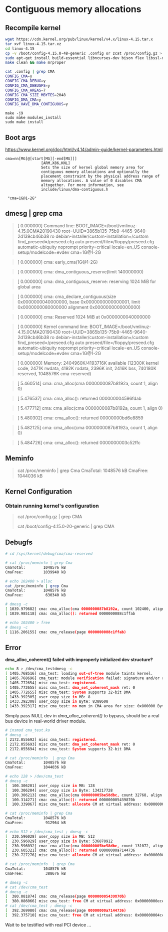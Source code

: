 # Contiguous memory allocations


## Recompile kernel

```bash
wget https://cdn.kernel.org/pub/linux/kernel/v4.x/linux-4.15.tar.x
tar xvf linux-4.15.tar.xz
cd linux-4.15
cp -v /boot/config-4.15.0-48-generic .config or zcat /proc/config.gz > .config
sudo apt-get install build-essential libncurses-dev bison flex libssl-dev libelf-dev
make clean && make mrproper
```

```bash
cat .config | grep CMA 
CONFIG_CMA=y
CONFIG_CMA_DEBUG=y
CONFIG_CMA_DEBUGFS=y
CONFIG_CMA_AREAS=7
CONFIG_CMA_SIZE_MBYTES=2048
CONFIG_DMA_CMA=y
CONFIG_HAVE_DMA_CONTIGUOUS=y
```

```
make -j9
sudo make modules_install
sudo make install
```



## Boot args

https://www.kernel.org/doc/html/v4.14/admin-guide/kernel-parameters.html

```
cma=nn[MG]@[start[MG][-end[MG]]]
                [ARM,X86,KNL]
                Sets the size of kernel global memory area for
                contiguous memory allocations and optionally the
                placement constraint by the physical address range of
                memory allocations. A value of 0 disables CMA
                altogether. For more information, see
                include/linux/dma-contiguous.h
```

```
 "cma=1G@1-2G"
```



## dmesg | grep cma 
> [    0.000000] Command line: BOOT_IMAGE=/boot/vmlinuz-4.15.0CMA20190430 root=UUID=3865b135-75b9-4465-9640-2d139cb46b38 ro debian-installer/custom-installation=/custom find_preseed=/preseed.cfg auto preseed/file=/floppy/preseed.cfg automatic-ubiquity noprompt priority=critical locale=en_US console-setup/modelcode=evdev cma=1G@1-2G

> [    0.000000] cma: early_cma(1G@1-2G)

> [    0.000000] cma: dma_contiguous_reserve(limit 140000000)

> [    0.000000] cma: dma_contiguous_reserve: reserving 1024 MiB for global area

> [    0.000000] cma: cma_declare_contiguous(size 0x0000000040000000, base 0x0000000000000001, limit 0x0000000080000000 alignment 0x0000000000000000)

> [    0.000000] cma: Reserved 1024 MiB at 0x0000000040000000

> [    0.000000] Kernel command line: BOOT_IMAGE=/boot/vmlinuz-4.15.0CMA20190430 root=UUID=3865b135-75b9-4465-9640-2d139cb46b38 ro debian-installer/custom-installation=/custom find_preseed=/preseed.cfg auto preseed/file=/floppy/preseed.cfg automatic-ubiquity noprompt priority=critical locale=en_US console-setup/modelcode=evdev cma=1G@1-2G

> [    0.000000] Memory: 2404960K/4193716K available (12300K kernel code, 2471K rwdata, 4192K rodata, 2396K init, 2416K bss, 740180K reserved, 1048576K cma-reserved)

> [    5.460514] cma: cma_alloc(cma 0000000087b8192a, count 1, align 0)

> [    5.476537] cma: cma_alloc(): returned 000000004596fdab

> [    5.477712] cma: cma_alloc(cma 0000000087b8192a, count 1, align 0)

> [    5.480302] cma: cma_alloc(): returned 00000000bd6e8859

> [    5.482125] cma: cma_alloc(cma 0000000087b8192a, count 1, align 0)

> [    5.484726] cma: cma_alloc(): returned 0000000003c52ffc



## Meminfo

> cat /proc/meminfo | grep Cma
> CmaTotal:        1048576 kB
> CmaFree:         1044036 kB



## Kernel Configuration

### Obtain running kernel's configuration

> cat /proc/config.gz | grep CMA
>
> cat /boot/config-4.15.0-20-generic | grep CMA



## Debugfs

```bash
# cd /sys/kernel/debug/cma/cma-reserved

# cat /proc/meminfo | grep Cma
CmaTotal:        1048576 kB
CmaFree:         1039940 kB

# echo 102400 > alloc
cat /proc/meminfo | grep Cma
CmaTotal:        1048576 kB
CmaFree:          630340 kB

# dmesg -c
[ 1039.979682] cma: cma_alloc(cma 0000000087b8192a, count 102400, align 0)
[ 1039.985118] cma: cma_alloc(): returned 0000000088c1ffab

# echo 102400 > free 
# dmesg -c
[ 1116.206155] cma: cma_release(page 0000000088c1ffab)
```



## Error

**dma_alloc_coherent() failed with improperly initialized dev structure?**

```bash
echo 8 > /dev/cma_testdmesg -c
[ 1405.768516] cma_test: loading out-of-tree module taints kernel.
[ 1405.768696] cma_test: module verification failed: signature and/or required key missing - tainting kernel
[ 1405.772654] misc cma_test: registered.
[ 1405.772655] misc cma_test: dma_set_coherent_mask ret: 0
[ 1405.772655] misc cma_test: System supports 32-bit DMA
[ 1433.392305] user_copy size in MB: 8
[ 1433.392308] user_copy size in Byte: 8388608
[ 1433.392317] misc cma_test: no mem in CMA area for size: 0x800000 Bytes
```

Simply pass NULL dev in *dma_alloc_coherent()* to bypass, should be a real bus device in real-world driver module.

```bash
# insmod cma_test.ko 
# dmesg -c
[ 2172.055692] misc cma_test: registered.
[ 2172.055693] misc cma_test: dma_set_coherent_mask ret: 0
[ 2172.055694] misc cma_test: System supports 32-bit DMA

# cat /proc/meminfo  | grep Cma
CmaTotal:        1048576 kB
CmaFree:         1044036 kB

# echo 128 > /dev/cma_test 
# dmesg -c
[  100.306201] user_copy size in MB: 128
[  100.306204] user_copy size in Byte: 134217728
[  100.306213] cma: cma_alloc(cma 000000005be58dbc, count 32768, align 8)
[  100.314271] cma: cma_alloc(): returned 000000005439870b
[  100.339067] misc cma_test: allocate CM at virtual address: 0x00000000ece62c73 address: 0x00000000745cf12e size:128MiB

# cat /proc/meminfo | grep Cma
CmaTotal:        1048576 kB
CmaFree:          912964 kB

# echo 512 > /dev/cma_test ; dmesg -c
[  230.596028] user_copy size in MB: 512
[  230.596029] user_copy size in Byte: 536870912
[  230.596032] cma: cma_alloc(cma 000000005be58dbc, count 131072, align 8)
[  230.605321] cma: cma_alloc(): returned 00000000a7144736
[  230.727276] misc cma_test: allocate CM at virtual address: 0x000000004cc7dd48 address: 0x0000000003461614 size:512MiB

# cat /proc/meminfo  | grep Cma
CmaTotal:        1048576 kB
CmaFree:          388676 kB

# dmesg -c
# cat /dev/cma_test 
# dmesg -c
[  380.081874] cma: cma_release(page 000000005439870b)
[  380.086066] misc cma_test: free CM at virtual address: 0x00000000ece62c73 dma address: 0x00000000745cf12e size:128MiB
# cat /dev/cma_test ; dmesg -c
[  392.369980] cma: cma_release(page 00000000a7144736)
[  392.375710] misc cma_test: free CM at virtual address: 0x000000004cc7dd48 dma address: 0x0000000003461614 size:512MiB
```

Wait to be testified with real PCI device ...

